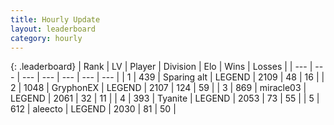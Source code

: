 ```yaml
---
title: Hourly Update
layout: leaderboard
category: hourly
---
```


{: .leaderboard}
| Rank | LV | Player | Division | Elo | Wins | Losses |
| --- | --- | --- | --- | --- | --- | --- |
| <span data-change="0">1</span> | 439 | <span title="ID: 382502">Sparing alt</span> | LEGEND | <span data-change="9">2109</span> | <span data-change="2">48</span> | <span data-change="0">16</span> |
| <span data-change="0">2</span> | 1048 | <span title="ID: 315148">GryphonEX</span> | LEGEND | <span data-change="7">2107</span> | <span data-change="1">124</span> | <span data-change="0">59</span> |
| <span data-change="0">3</span> | 869 | <span title="ID: 416373">miracle03</span> | LEGEND | <span data-change="0">2061</span> | <span data-change="0">32</span> | <span data-change="0">11</span> |
| <span data-change="8">4</span> | 393 | <span title="ID: 534320">Tyanite</span> | LEGEND | <span data-change="45">2053</span> | <span data-change="6">73</span> | <span data-change="0">55</span> |
| <span data-change="1">5</span> | 612 | <span title="ID: 310120">aleecto</span> | LEGEND | <span data-change="-2">2030</span> | <span data-change="2">81</span> | <span data-change="2">50</span> |